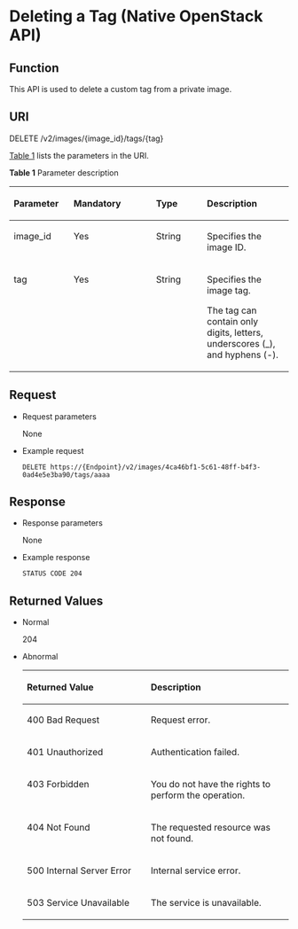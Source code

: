 # Deleting a Tag \(Native OpenStack API\)<a name="EN-US_TOPIC_0020091553"></a>

## Function<a name="section18389930"></a>

This API is used to delete a custom tag from a private image.

## URI<a name="section31291646"></a>

DELETE /v2/images/\{image\_id\}/tags/\{tag\}

[Table 1](#table25869170205722)  lists the parameters in the URI.

**Table  1**  Parameter description

<a name="table25869170205722"></a>
<table><thead align="left"><tr id="row8391193205722"><th class="cellrowborder" valign="top" width="21.43%" id="mcps1.2.5.1.1"><p id="p8598055205722"><a name="p8598055205722"></a><a name="p8598055205722"></a><strong id="b45514793161911"><a name="b45514793161911"></a><a name="b45514793161911"></a>Parameter</strong></p>
</th>
<th class="cellrowborder" valign="top" width="29.509999999999998%" id="mcps1.2.5.1.2"><p id="p25353829205722"><a name="p25353829205722"></a><a name="p25353829205722"></a><strong id="b26302767161914"><a name="b26302767161914"></a><a name="b26302767161914"></a>Mandatory</strong></p>
</th>
<th class="cellrowborder" valign="top" width="18.23%" id="mcps1.2.5.1.3"><p id="p40394235205722"><a name="p40394235205722"></a><a name="p40394235205722"></a>Type</p>
</th>
<th class="cellrowborder" valign="top" width="30.830000000000002%" id="mcps1.2.5.1.4"><p id="p50707602205722"><a name="p50707602205722"></a><a name="p50707602205722"></a>Description</p>
</th>
</tr>
</thead>
<tbody><tr id="row13675089205722"><td class="cellrowborder" valign="top" width="21.43%" headers="mcps1.2.5.1.1 "><p id="p33940449205722"><a name="p33940449205722"></a><a name="p33940449205722"></a>image_id</p>
</td>
<td class="cellrowborder" valign="top" width="29.509999999999998%" headers="mcps1.2.5.1.2 "><p id="p64821866205722"><a name="p64821866205722"></a><a name="p64821866205722"></a>Yes</p>
</td>
<td class="cellrowborder" valign="top" width="18.23%" headers="mcps1.2.5.1.3 "><p id="p16079763205722"><a name="p16079763205722"></a><a name="p16079763205722"></a>String</p>
</td>
<td class="cellrowborder" valign="top" width="30.830000000000002%" headers="mcps1.2.5.1.4 "><p id="p27392388205722"><a name="p27392388205722"></a><a name="p27392388205722"></a>Specifies the image ID.</p>
</td>
</tr>
<tr id="row45204903205722"><td class="cellrowborder" valign="top" width="21.43%" headers="mcps1.2.5.1.1 "><p id="p37718552205722"><a name="p37718552205722"></a><a name="p37718552205722"></a>tag</p>
</td>
<td class="cellrowborder" valign="top" width="29.509999999999998%" headers="mcps1.2.5.1.2 "><p id="p35303910205722"><a name="p35303910205722"></a><a name="p35303910205722"></a>Yes</p>
</td>
<td class="cellrowborder" valign="top" width="18.23%" headers="mcps1.2.5.1.3 "><p id="p41044472205722"><a name="p41044472205722"></a><a name="p41044472205722"></a>String</p>
</td>
<td class="cellrowborder" valign="top" width="30.830000000000002%" headers="mcps1.2.5.1.4 "><p id="p36267959205722"><a name="p36267959205722"></a><a name="p36267959205722"></a>Specifies the image tag.</p>
<p id="p15777461117"><a name="p15777461117"></a><a name="p15777461117"></a>The tag can contain only digits, letters, underscores (_), and hyphens (-).</p>
<p id="p58738960"><a name="p58738960"></a><a name="p58738960"></a></p>
</td>
</tr>
</tbody>
</table>

## Request<a name="section13189358"></a>

-   Request parameters

    None

-   Example request

    ```
    DELETE https://{Endpoint}/v2/images/4ca46bf1-5c61-48ff-b4f3-0ad4e5e3ba90/tags/aaaa
    ```


## Response<a name="section51595365"></a>

-   Response parameters

    None

-   Example response

    ```
    STATUS CODE 204
    ```


## Returned Values<a name="section61705107"></a>

-   Normal

    204

-   Abnormal

    <a name="table2557613417418"></a>
    <table><thead align="left"><tr id="row2726860617418"><th class="cellrowborder" valign="top" width="46.54%" id="mcps1.1.3.1.1"><p id="p6127347417418"><a name="p6127347417418"></a><a name="p6127347417418"></a><strong id="b24036155161927"><a name="b24036155161927"></a><a name="b24036155161927"></a>Returned Value</strong></p>
    </th>
    <th class="cellrowborder" valign="top" width="53.459999999999994%" id="mcps1.1.3.1.2"><p id="p6420439117418"><a name="p6420439117418"></a><a name="p6420439117418"></a><strong id="b58806940161930"><a name="b58806940161930"></a><a name="b58806940161930"></a>Description</strong></p>
    </th>
    </tr>
    </thead>
    <tbody><tr id="row3317320517418"><td class="cellrowborder" valign="top" width="46.54%" headers="mcps1.1.3.1.1 "><p id="p267505917418"><a name="p267505917418"></a><a name="p267505917418"></a>400 Bad Request</p>
    </td>
    <td class="cellrowborder" valign="top" width="53.459999999999994%" headers="mcps1.1.3.1.2 "><p id="p1535319317418"><a name="p1535319317418"></a><a name="p1535319317418"></a>Request error.</p>
    </td>
    </tr>
    <tr id="row396101317418"><td class="cellrowborder" valign="top" width="46.54%" headers="mcps1.1.3.1.1 "><p id="p5240662717418"><a name="p5240662717418"></a><a name="p5240662717418"></a>401 Unauthorized</p>
    </td>
    <td class="cellrowborder" valign="top" width="53.459999999999994%" headers="mcps1.1.3.1.2 "><p id="p1707839817418"><a name="p1707839817418"></a><a name="p1707839817418"></a>Authentication failed.</p>
    </td>
    </tr>
    <tr id="row1948785517418"><td class="cellrowborder" valign="top" width="46.54%" headers="mcps1.1.3.1.1 "><p id="p3501244017418"><a name="p3501244017418"></a><a name="p3501244017418"></a>403 Forbidden</p>
    </td>
    <td class="cellrowborder" valign="top" width="53.459999999999994%" headers="mcps1.1.3.1.2 "><p id="p1743536117418"><a name="p1743536117418"></a><a name="p1743536117418"></a>You do not have the rights to perform the operation.</p>
    </td>
    </tr>
    <tr id="row66661301191255"><td class="cellrowborder" valign="top" width="46.54%" headers="mcps1.1.3.1.1 "><p id="p26317130191257"><a name="p26317130191257"></a><a name="p26317130191257"></a>404 Not Found</p>
    </td>
    <td class="cellrowborder" valign="top" width="53.459999999999994%" headers="mcps1.1.3.1.2 "><p id="p51312824191257"><a name="p51312824191257"></a><a name="p51312824191257"></a>The requested resource was not found.</p>
    </td>
    </tr>
    <tr id="row2270052117418"><td class="cellrowborder" valign="top" width="46.54%" headers="mcps1.1.3.1.1 "><p id="p2680288517418"><a name="p2680288517418"></a><a name="p2680288517418"></a>500 Internal Server Error</p>
    </td>
    <td class="cellrowborder" valign="top" width="53.459999999999994%" headers="mcps1.1.3.1.2 "><p id="p2355010217418"><a name="p2355010217418"></a><a name="p2355010217418"></a>Internal service error.</p>
    </td>
    </tr>
    <tr id="row1062433417418"><td class="cellrowborder" valign="top" width="46.54%" headers="mcps1.1.3.1.1 "><p id="p5526474517418"><a name="p5526474517418"></a><a name="p5526474517418"></a>503 Service Unavailable</p>
    </td>
    <td class="cellrowborder" valign="top" width="53.459999999999994%" headers="mcps1.1.3.1.2 "><p id="p4725937317418"><a name="p4725937317418"></a><a name="p4725937317418"></a>The service is unavailable.</p>
    </td>
    </tr>
    </tbody>
    </table>


